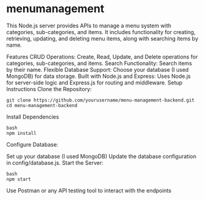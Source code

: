 # menumanagement
This Node.js server provides APIs to manage a menu system with categories, sub-categories, and items. It includes functionality for creating, retrieving, updating, and deleting menu items, along with searching items by name.

Features
CRUD Operations: Create, Read, Update, and Delete operations for categories, sub-categories, and items.
Search Functionality: Search items by their name.
Flexible Database Support: Choose your database (I used MongoDB) for data storage.
Built with Node.js and Express: Uses Node.js for server-side logic and Express.js for routing and middleware.
Setup Instructions
Clone the Repository:

```
git clone https://github.com/yourusername/menu-management-backend.git
cd menu-management-backend
```
Install Dependencies
```
bash
npm install
```
Configure Database:

Set up your  database (I used MongoDB)
Update the database configuration in config/database.js.
Start the Server:
```
bash
npm start
```
Use Postman or any API testing tool to interact with the endpoints
